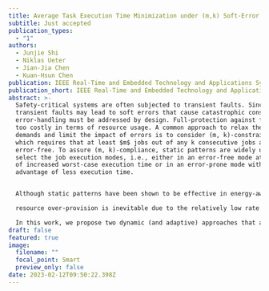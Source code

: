 ```yaml
---
title: Average Task Execution Time Minimization under (m,k) Soft-Error Constraint
subtitle: Just accepted
publication_types:
  - "1"
authors:
  - Junjie Shi
  - Niklas Ueter
  - Jian-Jia Chen
  - Kuan-Hsun Chen
publication: IEEE Real-Time and Embedded Technology and Applications Symposium
publication_short: IEEE Real-Time and Embedded Technology and Applications Symposium (RTAS)
abstract: >-
  Safety-critical systems are often subjected to transient faults. Since these
  transient faults may lead to soft errors that cause catastrophic consequences,
  error-handling must be addressed by design. Full-protection against faults is
  too costly in terms of resource usage. A common approach to relax the resource
  demands and limit the impact of errors is to consider (m, k)-constraints,
  which requires that at least $m$ jobs out of any k consecutive jobs are
  error-free. To assure (m, k)-compliance, static patterns are widely used to
  select the job execution modes, i.e., either in an error-free mode at the cost
  of increased worst-case execution time or in an error-prone mode with the
  advantage of less execution time. 


  Although static patterns have been shown to be effective in energy-aware designs, 

  resource over-provision is inevitable due to the relatively low rate of error probability.

  In this work, we propose two dynamic (and adaptive) approaches that allow the scheduler to dynamically select execution modes based on the error-history of the past jobs and the actual error probability. We firstly propose a Markov Chain based solution if the error-probability is known and static and secondly a reinforcement learning-based approach that can handle unknown error probabilities. Experimental evaluations show that our approaches outperform the state-of-the-art in most of the evaluated cases in terms of average utilization for each task and the overall utilization for multitask systems.
draft: false
featured: true
image:
  filename: ""
  focal_point: Smart
  preview_only: false
date: 2023-02-12T09:50:22.398Z
---
```

